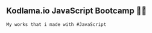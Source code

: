 ## Kodlama.io JavaScript Bootcamp :woman_technologist:

``` 
My works that i made with #JavaScript
```